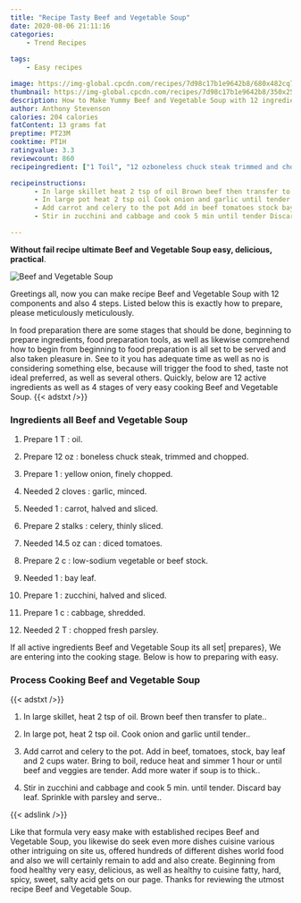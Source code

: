 ```yaml
---
title: "Recipe Tasty Beef and Vegetable Soup"
date: 2020-08-06 21:11:16
categories:
    - Trend Recipes
    
tags:
    - Easy recipes

image: https://img-global.cpcdn.com/recipes/7d98c17b1e9642b8/680x482cq70/beef-and-vegetable-soup-recipe-main-photo.jpg
thumbnail: https://img-global.cpcdn.com/recipes/7d98c17b1e9642b8/350x250cq70/beef-and-vegetable-soup-recipe-main-photo.jpg
description: How to Make Yummy Beef and Vegetable Soup with 12 ingredients and 4 stages of easy cooking.
author: Anthony Stevenson
calories: 204 calories
fatContent: 13 grams fat
preptime: PT23M
cooktime: PT1H
ratingvalue: 3.3
reviewcount: 860
recipeingredient: ["1 Toil", "12 ozboneless chuck steak trimmed and chopped", "1yellow onion finely chopped", "2 clovesgarlic minced", "1carrot halved and sliced", "2 stalkscelery thinly sliced", "14.5 oz candiced tomatoes", "2 clowsodium vegetable or beef stock", "1bay leaf", "1zucchini halved and sliced", "1 ccabbage shredded", "2 Tchopped fresh parsley"]

recipeinstructions: 
      - In large skillet heat 2 tsp of oil Brown beef then transfer to plate 
      - In large pot heat 2 tsp oil Cook onion and garlic until tender 
      - Add carrot and celery to the pot Add in beef tomatoes stock bay leaf and 2 cups water Bring to boil reduce heat and simmer 1 hour or until beef and veggies are tender Add more water if soup is to thick 
      - Stir in zucchini and cabbage and cook 5 min until tender Discard bay leaf Sprinkle with parsley and serve

---
```




**Without fail recipe ultimate Beef and Vegetable Soup easy, delicious, practical**. 


![Beef and Vegetable Soup](https://img-global.cpcdn.com/recipes/7d98c17b1e9642b8/680x482cq70/beef-and-vegetable-soup-recipe-main-photo.jpg "Beef and Vegetable Soup")




Greetings all, now you can make recipe Beef and Vegetable Soup with 12 components and also 4 steps. Listed below this is exactly how to prepare, please meticulously meticulously.

In food preparation there are some stages that should be done, beginning to prepare ingredients, food preparation tools, as well as likewise comprehend how to begin from beginning to food preparation is all set to be served and also taken pleasure in. See to it you has adequate time as well as no is considering something else, because will trigger the food to shed, taste not ideal preferred, as well as several others. Quickly, below are 12 active ingredients as well as 4 stages of very easy cooking Beef and Vegetable Soup.
{{< adstxt />}}

### Ingredients all Beef and Vegetable Soup


1. Prepare 1 T : oil.

1. Prepare 12 oz : boneless chuck steak, trimmed and chopped.

1. Prepare 1 : yellow onion, finely chopped.

1. Needed 2 cloves : garlic, minced.

1. Needed 1 : carrot, halved and sliced.

1. Prepare 2 stalks : celery, thinly sliced.

1. Needed 14.5 oz can : diced tomatoes.

1. Prepare 2 c : low-sodium vegetable or beef stock.

1. Needed 1 : bay leaf.

1. Prepare 1 : zucchini, halved and sliced.

1. Prepare 1 c : cabbage, shredded.

1. Needed 2 T : chopped fresh parsley.



If all active ingredients Beef and Vegetable Soup its all set| prepares}, We are entering into the cooking stage. Below is how to preparing with easy.

### Process Cooking Beef and Vegetable Soup

{{< adstxt />}}


1. In large skillet, heat 2 tsp of oil. Brown beef then transfer to plate..



1. In large pot, heat 2 tsp oil. Cook onion and garlic until tender..



1. Add carrot and celery to the pot. Add in beef, tomatoes, stock, bay leaf and 2 cups water. Bring to boil, reduce heat and simmer 1 hour or until beef and veggies are tender. Add more water if soup is to thick..



1. Stir in zucchini and cabbage and cook 5 min. until tender. Discard bay leaf. Sprinkle with parsley and serve..





{{< adslink />}}

Like that formula very easy make with established recipes Beef and Vegetable Soup, you likewise do seek even more dishes cuisine various other intriguing on site us, offered hundreds of different dishes world food and also we will certainly remain to add and also create. Beginning from food healthy very easy, delicious, as well as healthy to cuisine fatty, hard, spicy, sweet, salty acid gets on our page. Thanks for reviewing the utmost recipe Beef and Vegetable Soup.
